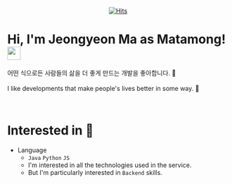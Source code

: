   <div align=center>
	
[![Hits](https://hits.seeyoufarm.com/api/count/incr/badge.svg?url=https%3A%2F%2Fgithub.com%2Fmatamong&count_bg=%236AA4DA&title_bg=%23B4AFAF&icon=&icon_color=%23E7E7E7&title=hits&edge_flat=false)](https://hits.seeyoufarm.com)	
  </div>
  
# Hi, I'm Jeongyeon Ma as Matamong! <img src="https://raw.githubusercontent.com/MartinHeinz/MartinHeinz/master/wave.gif" width="30px">
어떤 식으로든 사람들의 삶을 더 좋게 만드는 개발을 좋아합니다. :raised_hands: <br> <br>
I like developments that make people's lives better in some way. :raised_hands:

<br>

# Interested in &#128064; 
- Language
  - `Java` `Python` `JS`
  - I'm interested in all the technologies used in the service. 
  - But I'm particularly interested in `Backend` skills.

<br>

